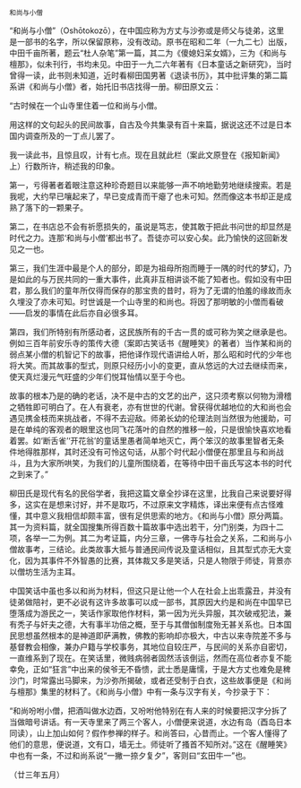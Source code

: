     和尚与小僧 

   “和尚与小僧”（Oshōtokozō），在中国应称为方丈与沙弥或是师父与徒弟，这里是一部书的名字，所以保留原称，没有改动。原书在昭和二年（一九二七）出版，中田千亩所著，题云“杜人杂笔”第一篇，其二为《傻媳妇呆女婿》，三为《和尚与檀那》，似未刊行，书均未见。中田于一九二六年著有《日本童话之新研究》，当时曾得一读，此书则未知道，近时看柳田国男著《退读书历》，其中批评集的第二篇系讲《和尚与小僧》者，始托旧书店找得一册。柳田原文云：

   “古时候在一个山寺里住着一位和尚与小僧。

   用这样的文句起头的民间故事，自古及今共集录有百十来篇，据说这还不过是日本国内调查所及的一丁点儿罢了。

   我一读此书，且惊且叹，计有七点。现在且就此栏（案此文原登在《报知新闻》上）行数所许，稍述我的印象。

   第一，亏得著者着眼注意这种珍奇题目以来能够一声不响地勤劳地继续搜索。若是我呢，大约早已嚷起来了，早已变成青而干瘪了也未可知。然而像这本书却正是成熟了落下的一颗果子。

   第二，在书店总不会有祈愿损失的，虽说是笃志，使其敢于把此书问世的却显然是时代之力。连那‘和尚与小僧’都出书了。吾徒亦可以安心矣。此乃愉快的这回新发见之一也。

   第三，我们生涯中最是个人的部分，即是为祖母所抱而睡于一隅的时代的梦幻，乃是如此的与万民共同的一重大事件，此真非互相讲谈不能了知者也。假如没有中田君，那么我们的童年所仅得而保存的那宝贵的昔时，将为了无谓的怕羞的缘故而永久埋没了亦未可知。时世诚是一个山寺里的和尚也。将因了那明敏的小僧而看破——启发的事情在此后亦自必很多耳。

   第四，我们所特别有所感动者，这民族所有的千古一贯的或可称为笑之继承是也。例如三百年前安乐寺的策传大德（案即古笑话书《醒睡笑》的著者）当作某和尚的弱点某小僧的机智记下的故事，把他译作现代语讲给人听，那么昭和时代的少年也将大笑。而其故事的型式，则原只经历小小的变更，直从悠远的大过去继续而来，使天真烂漫元气旺盛的少年们悦耳怡情以至于今也。

   故事的根本乃是的确的老话，决不是中古的文艺的出产，这只须考察以何物为滑稽之牺牲即可明白了。在人有衰老，亦有世世的代谢。曾获得优越地位的大和尚也会遇见携金枝而来挑战者，不得不去迎敌。师弟长幼的伦理法则当然很为他援助，可是在单纯的客观者的眼里这也同飞花落叶的自然的推移一般，只是很愉快喜欢地看着罢。如‘断舌雀’‘开花翁’的童话里愚者简单地灭亡，两个笨汉的故事里智者无条件地得胜那样，其时还没有可怜这句话，从那个时代起小僧便在那里且与和尚战斗，且为大家所哄笑，为我们的儿童所围绕着，在等待中田千亩氏写这本书的时代之到来了。”

   柳田氏是现代有名的民俗学者，我把这篇文章全抄译在这里，比我自己来说要好得多，这实在是想来讨好，并不是取巧，不过原来文字精炼，译出来便有点古怪难懂，其中意义我相信却颇丰富，很有足供思索的地方。《和尚与小僧》原分两篇。其一为资料篇，就全国搜集所得百数十篇故事中选出若干，分门别类，为四十二项，各举一二为例。其二为考证篇，内分三章，一佛寺与社会之关系，二和尚与小僧故事考，三结论。此类故事大抵与普通民间传说及童话相似，且其型式亦无大变化，因为其事件不外智愚的比赛，其体裁又多是笑话，只是人物限于师徒，背景亦以僧坊生活为主耳。

   中国笑话中虽也多以和尚为材料，但这只是让他一个人在社会上出乖露丑，并没有徒弟做陪衬，更不必说有这许多故事可以成一部书，其原因大约是和尚在中国早已堕落成为游民之一，笑话作家取他作材料，第一因为光头异服，其次破戒犯法，兼有秃子与奸夫之德，大有事半功倍之概，至于与其僧伽制度殆无甚关系也。日本国民思想虽然根本的是神道即萨满教，佛教的影响却亦极大，中古以来寺院差不多与基督教会相像，兼办户籍与学校事务，其地位自较庄严，与民间的关系亦自密切，一直维系到了现在。在笑话里，微贱病弱者固然活该倒运，然而在高位者亦复不能幸免，正如“狂言”中出来的侯爷无不昏愦，武士悉是庸懦，于是大方丈也难免是稗沙门，时常露出马脚来，为沙弥所揭破，或者还受制于白衣，这些故事便是《和尚与檀那》集里的材料了。《和尚与小僧》中有一条与汉字有关，今抄录于下：

   “和尚吩咐小僧，把酒叫做水边酉，又吩咐他特别在有人来的时候要把汉字分拆了当做暗号讲话。有一天寺里来了两三个客人，小僧便来说道，水边有岛（酉岛日本同读），山上加山如何？假作参禅的样子。和尚答曰，心昔而止。一个客人懂得了他们的意思，便说道，文有口，墙无土。师徒听了搔首不知所对。”这在《醒睡笑》中也有一条，不过和尚系说“一撇一捺夕复夕”，客则曰“玄田牛一”也。

   （廿三年五月）

